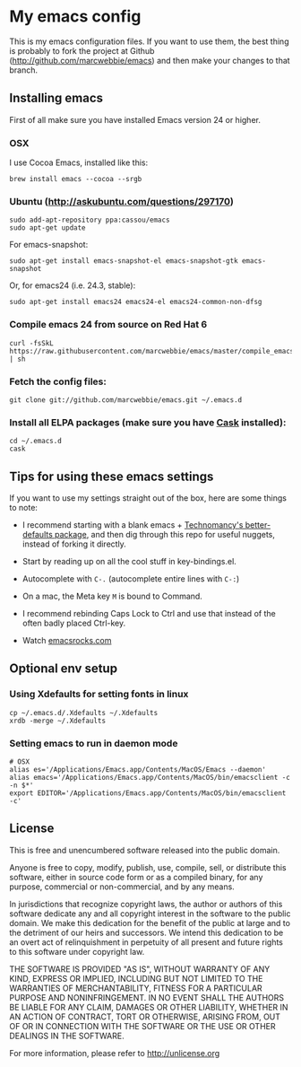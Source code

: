 # My emacs config

This is my emacs configuration files. If you want to use them, the
best thing is probably to fork the project at Github
(<http://github.com/marcwebbie/emacs>) and then make your changes to that
branch.

## Installing emacs

First of all make sure you have installed Emacs version 24 or higher.

### OSX

I use Cocoa Emacs, installed like this:

    brew install emacs --cocoa --srgb

### Ubuntu (<http://askubuntu.com/questions/297170>)

    sudo add-apt-repository ppa:cassou/emacs
    sudo apt-get update

For emacs-snapshot:

    sudo apt-get install emacs-snapshot-el emacs-snapshot-gtk emacs-snapshot

Or, for emacs24 (i.e. 24.3, stable):

    sudo apt-get install emacs24 emacs24-el emacs24-common-non-dfsg


### Compile emacs 24 from source on Red Hat 6

    curl -fsSkL https://raw.githubusercontent.com/marcwebbie/emacs/master/compile_emacs24_rh6.sh | sh

### Fetch the config files:

    git clone git://github.com/marcwebbie/emacs.git ~/.emacs.d

### Install all ELPA packages (make sure you have [Cask](https://github.com/cask/cask) installed):

    cd ~/.emacs.d
    cask

## Tips for using these emacs settings

If you want to use my settings straight out of the box, here are some things to note:

 * I recommend starting with a blank emacs +
   [Technomancy's better-defaults package](https://github.com/technomancy/better-defaults),
   and then dig through this repo for useful nuggets, instead of forking it directly.

 * Start by reading up on all the cool stuff in key-bindings.el.

 * Autocomplete with `C-.` (autocomplete entire lines with `C-:`)

 * On a mac, the Meta key `M` is bound to Command.

 * I recommend rebinding Caps Lock to Ctrl and use that instead of the often badly placed Ctrl-key.

 * Watch [emacsrocks.com](http://emacsrocks.com)

## Optional env setup

### Using Xdefaults for setting fonts in linux

    cp ~/.emacs.d/.Xdefaults ~/.Xdefaults
    xrdb -merge ~/.Xdefaults

### Setting emacs to run in daemon mode

    # OSX
    alias es='/Applications/Emacs.app/Contents/MacOS/Emacs --daemon'
    alias emacs='/Applications/Emacs.app/Contents/MacOS/bin/emacsclient -c -n $*'
    export EDITOR='/Applications/Emacs.app/Contents/MacOS/bin/emacsclient -c'

## License

This is free and unencumbered software released into the public domain.

Anyone is free to copy, modify, publish, use, compile, sell, or
distribute this software, either in source code form or as a compiled
binary, for any purpose, commercial or non-commercial, and by any
means.

In jurisdictions that recognize copyright laws, the author or authors
of this software dedicate any and all copyright interest in the
software to the public domain. We make this dedication for the benefit
of the public at large and to the detriment of our heirs and
successors. We intend this dedication to be an overt act of
relinquishment in perpetuity of all present and future rights to this
software under copyright law.

THE SOFTWARE IS PROVIDED "AS IS", WITHOUT WARRANTY OF ANY KIND,
EXPRESS OR IMPLIED, INCLUDING BUT NOT LIMITED TO THE WARRANTIES OF
MERCHANTABILITY, FITNESS FOR A PARTICULAR PURPOSE AND NONINFRINGEMENT.
IN NO EVENT SHALL THE AUTHORS BE LIABLE FOR ANY CLAIM, DAMAGES OR
OTHER LIABILITY, WHETHER IN AN ACTION OF CONTRACT, TORT OR OTHERWISE,
ARISING FROM, OUT OF OR IN CONNECTION WITH THE SOFTWARE OR THE USE OR
OTHER DEALINGS IN THE SOFTWARE.

For more information, please refer to <http://unlicense.org>
